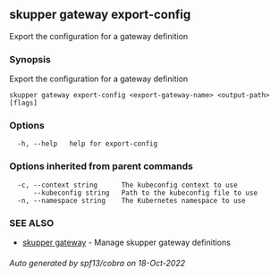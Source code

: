 ## skupper gateway export-config

Export the configuration for a gateway definition

### Synopsis

Export the configuration for a gateway definition

```
skupper gateway export-config <export-gateway-name> <output-path> [flags]
```

### Options

```
  -h, --help   help for export-config
```

### Options inherited from parent commands

```
  -c, --context string      The kubeconfig context to use
      --kubeconfig string   Path to the kubeconfig file to use
  -n, --namespace string    The Kubernetes namespace to use
```

### SEE ALSO

* [skupper gateway](skupper_gateway.md)	 - Manage skupper gateway definitions

###### Auto generated by spf13/cobra on 18-Oct-2022
